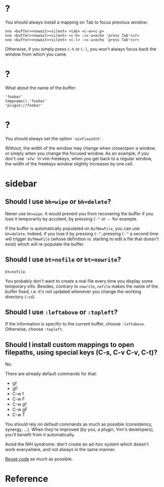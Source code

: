 # ?

You should always install a mapping on Tab to focus previous window:

    nno <buffer><nowait><silent> <tab> <c-w><c-p>
    nno <buffer><nowait><silent> <c-h> :<c-u>echo 'press Tab'<cr>
    nno <buffer><nowait><silent> <c-l> :<c-u>echo 'press Tab'<cr>

Otherwise, if you simply  press `C-h` or `C-l`, you won't  always focus back the
window from which you came.

# ?

What about the name of the buffer:

    'foobar'
    tempname().'foobar'
    'plugin://foobar'

# ?

You should always set the option `'winfixwidth'`.

Without, the width of the window may  change when close/open a window, or simply
when you change the focused window.
As an example, if you don't use `'wfw'`  in vim-freekeys, when you get back to a
regular window, the width of the freekeys window slightly increases by one cell.

# sidebar
## Should I use `bh=wipe` or `bh=delete`?

Never use `bh=wipe`.
It would prevent  you from recovering the  buffer if you lose  it temporarily by
accident, by pressing `C-^` or `--` for example.

If  the  buffer  is  automatically   populated  on  `BufNewFile`,  you  can  use
`bh=delete`.
Indeed, if  you lose  it by pressing  `C-^`, pressing `C-^`  a second  time will
trigger `BufNewFile` (whose definition is: starting  to edit a file that doesn't
exist) which will re-populate the buffer.

## Should I use `bt=nofile` or `bt=nowrite`?

`bt=nofile`.

You  probably don't  want to  create a  real file  every time  you display  some
temporary info.
Besides, contrary  to `nowrite`, `nofile`  makes the  name of the  buffer fixed,
i.e. it's not updated whenever you change the working directory (`:cd`).

## Should I use `:leftabove` or `:topleft`?

If the information is specific to the current buffer, choose `:leftabove`.
Otherwise, choose `:topleft`.

## Should I install custom mappings to open filepaths, using special keys (C-s, C-v C-v, C-t)?

No.

There are already default commands for that:

   - gf
   - gF
   - C-w f
   - C-w F
   - C-w gf
   - C-w gF
   - C-w T

You should rely on default commands as much as possible (consistency, synergy, ...).
When they're improved (by you, a  plugin, Vim's developers), you'll benefit from
it automatically.

Avoid  the NIH  syndrome:  don't  create an  ad-hoc  system  which doesn't  work
everywhere, and not always in the same manner.

[Reuse code][1] as much as possible.

##
# Reference

[1]: https://en.wikipedia.org/wiki/Code_reuse
